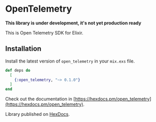 # OpenTelemetry

**This library is under development, it's not yet production ready**

This is Open Telemetry SDK for Elixir.

## Installation

Install the latest version of `open_telemetry` in your `mix.exs` file.

```elixir
def deps do
  [
    {:open_telemetry, "~> 0.1.0"}
  ]
end
```

Check out the documentation in
[https://hexdocs.pm/open_telemetry](https://hexdocs.pm/open_telemetry).

Library published on [HexDocs](https://hex.pm/packages/open_telemetry).
